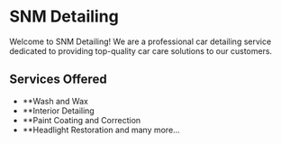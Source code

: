 # SNM Detailing

Welcome to SNM Detailing! We are a professional car detailing service  dedicated to providing top-quality car care solutions to our customers.

## Services Offered

- **Wash and Wax
- **Interior Detailing
- **Paint Coating and Correction
- **Headlight Restoration and many more...






